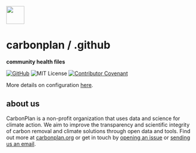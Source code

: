 <img
  src='https://carbonplan-assets.s3.amazonaws.com/monogram/dark-small.png'
  height='48'
/>

# carbonplan / .github

**community health files**

[![GitHub][github-badge]][github]
![MIT License][]
[![Contributor Covenant][]](CODE_OF_CONDUCT.md)

[github]: https://github.com/carbonplan/.github
[github-badge]: https://flat.badgen.net/badge/-/github?icon=github&label
[mit license]: https://flat.badgen.net/badge/license/MIT/blue
[contributor covenant]: https://img.shields.io/badge/Contributor%20Covenant-v2.0%20adopted-ff69b4.svg?style=flat-square

More details on configuration [here](https://help.github.com/en/github/building-a-strong-community/creating-a-default-community-health-file).

## about us

CarbonPlan is a non-profit organization that uses data and science for climate
action. We aim to improve the transparency and scientific integrity
of carbon removal and climate solutions through open data and tools. Find out
more at [carbonplan.org](https://carbonplan.org/) or get in touch by
[opening an issue](https://github.com/carbonplan/.github/issues/new) or
[sending us an email](mailto:hello@carbonplan.org).
